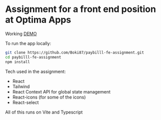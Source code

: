 # Assignment for a front end position at Optima Apps

Working [DEMO]('https://paybill-optima.netlify.app/')

To run the app locally:

```bash
git clone https://github.com/Boki87/paybilll-fe-assignment.git
cd paybilll-fe-assignment
npm install
```

Tech used in the assignment:

- React
- Tailwind
- React Context API for global state management
- React-icons (for some of the icons)
- React-select

All of this runs on Vite and Typescript

